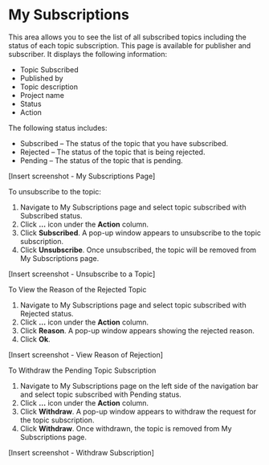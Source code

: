 
# My Subscriptions #

This area allows you to see the list of all subscribed topics including the status of each topic subscription. This page is available for publisher and subscriber. It displays the following information:

- Topic Subscribed
- Published by
- Topic description
- Project name
- Status
- Action

The following status includes:

- Subscribed – The status of the topic that you have subscribed. 
- Rejected – The status of the topic that is being rejected.
- Pending – The status of the topic that is pending. 

[Insert screenshot - My Subscriptions Page]

To unsubscribe to the topic:

1.	Navigate to My Subscriptions page and select topic subscribed with Subscribed status.
2.	Click **…** icon under the **Action** column.
3.	Click **Subscribed**. A pop-up window appears to unsubscribe to the topic subscription.
4.	Click **Unsubscribe**. Once unsubscribed, the topic will be removed from My Subscriptions page.

[Insert screenshot - Unsubscribe to a Topic]

To View the Reason of the Rejected Topic

1.	Navigate to My Subscriptions page and select topic subscribed with Rejected status.
2.	Click **…** icon under the **Action** column.
3.	Click **Reason**. A pop-up window appears showing the rejected reason. 
4.	Click **Ok**.

[Insert screenshot - View Reason of Rejection]

To Withdraw the Pending Topic Subscription

1.	Navigate to My Subscriptions page on the left side of the navigation bar and select topic subscribed with Pending status.
2.	Click **…** icon under the **Action** column.
3.	Click **Withdraw**. A pop-up window appears to withdraw the request for the topic subscription.
5.	Click **Withdraw**. Once withdrawn, the topic is removed from My Subscriptions page.

[Insert screenshot - Withdraw Subscription]



